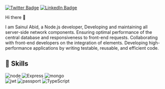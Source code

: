 [![Twitter Badge](https://img.shields.io/badge/Twitter-Profile-informational?style=flat&logo=twitter&logoColor=white&color=1CA2F1)](https://twitter.com/sainul_abid_)
[![LinkedIn Badge](https://img.shields.io/badge/LinkedIn-Profile-informational?style=flat&logo=linkedin&logoColor=white&color=0D76A8)](https://www.linkedin.com/in/abidta/)

Hi there 👋

I am Sainul Abid, a Node.js developer, 
Developing and maintaining all server-side network components.
Ensuring optimal performance of the central database and responsiveness to front-end requests.
Collaborating with front-end developers on the integration of elements.
Developing high-performance applications by writing testable, reusable, and efficient code.

## 💼 Skills

![node](https://img.shields.io/badge/Nodejs-informational?style=flat&logo=Node.js&logoColor=white&color=green)
![Express](https://img.shields.io/badge/ExpressJs-informational?style=flat&logo=Express&logoColor=white&color=green)
![mongo](https://img.shields.io/badge/MongoDB-informational?style=flat&logo=MongoDb&logoColor=white&color=green)
<br>
![jwt](https://img.shields.io/badge/jwt-informational?style=flat&logo=jsonwebtokens&logoColor=white&color=black)
![passport](https://img.shields.io/badge/Passport.js-informational?style=flat&logo=passport&color=black)
![TypeScript](https://img.shields.io/badge/TypeScript-informational?style=flat&logo=TypeScript&logoColor=white&color=blue)


